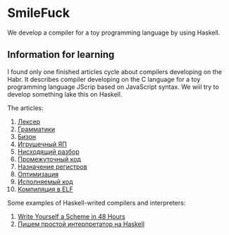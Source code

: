 # SmileFuck

We develop a compiler for a toy programming language by using Haskell.

## Information for learning

I found only one finished articles cycle about compilers developing on the Habr.
It describes compiler developing on the C language for a toy programming language JScrip based on JavaScript syntax. We wiil try to develop something lake this on Haskell.

The articles:

1. [Лексер](https://habr.com/post/99162/)
2. [Грамматики](https://habr.com/post/99298/)
3. [Бизон](https://habr.com/post/99366/)
4. [Игрушечный ЯП](https://habr.com/post/99397/)
5. [Нисходящий разбор](https://habr.com/post/99466/)
6. [Промежуточный код](https://habr.com/post/99592/)
7. [Назначение регистров](https://habr.com/post/99595/)
8. [Оптимизация](https://habr.com/post/101946/)
9. [Исполняемый код](https://habr.com/post/103402/)
10. [Компиляция в ELF](https://habr.com/post/104104/)

Some examples of Haskell-writed compilers and interpreters:

1. [Write Yourself a Scheme in 48 Hours](https://en.wikibooks.org/wiki/Write_Yourself_a_Scheme_in_48_Hours)
2. [Пишем простой интерпретатор на Haskell](https://eax.me/simple-interpreter/)
